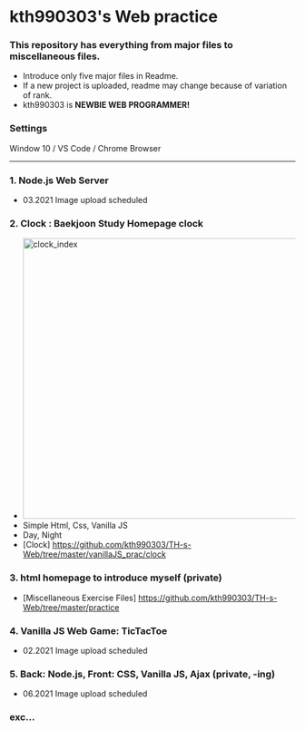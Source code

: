 # kth990303's Web practice
 ### This repository has everything from major files to miscellaneous files.
 - Introduce only five major files in Readme. 
 - If a new project is uploaded, readme may change because of variation of rank.
 - kth990303 is <strong>NEWBIE WEB PROGRAMMER!</strong>
### Settings
Window 10 / VS Code / Chrome Browser
<hr>

### 1. Node.js Web Server
 - 03.2021 Image upload scheduled
### 2. Clock : Baekjoon Study Homepage clock
 - <img width="495" alt="clock_index" src="https://user-images.githubusercontent.com/57135043/107109376-4f937380-6883-11eb-991d-5be40b4080e9.png">
 - Simple Html, Css, Vanilla JS
 - Day, Night
 - [Clock] https://github.com/kth990303/TH-s-Web/tree/master/vanillaJS_prac/clock
### 3. html homepage to introduce myself (private)
 - [Miscellaneous Exercise Files] https://github.com/kth990303/TH-s-Web/tree/master/practice
### 4. Vanilla JS Web Game: TicTacToe
 - 02.2021 Image upload scheduled
### 5. Back: Node.js, Front: CSS, Vanilla JS, Ajax (private, -ing)
 - 06.2021 Image upload scheduled
### exc...


